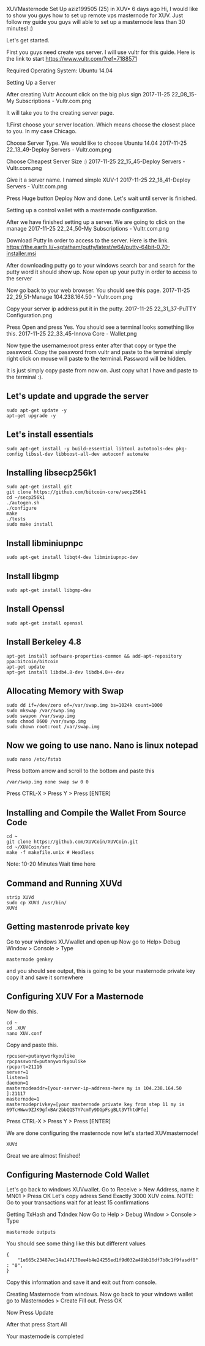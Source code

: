 XUVMasternode Set Up
aziz199505 (25) in XUV•  6 days ago
Hi, I would like to show you guys how to set up remote vps masternode for XUV. Just follow my guide you guys will able to set up a masternode less than 30 minutes! :)

Let's get started.

First you guys need create vps server. I will use vultr for this guide. Here is the link to start https://www.vultr.com/?ref=7188571

Required Operating System: Ubuntu 14.04

Setting Up a Server

After creating Vultr Account click on the big plus sign
2017-11-25 22_08_15-My Subscriptions - Vultr.com.png

It will take you to the creating server page.

1.First choose your server location. Which means choose the closest place to you. In my case Chicago.


Choose Server Type.
We would like to choose Ubuntu 14.04
2017-11-25 22_13_49-Deploy Servers - Vultr.com.png

Choose Cheapest Server Size :)
2017-11-25 22_15_45-Deploy Servers - Vultr.com.png

Give it a server name. I named simple XUV-1
2017-11-25 22_18_41-Deploy Servers - Vultr.com.png

Press Huge button Deploy Now and done. Let's wait until server is finished.

Setting up a control wallet with a masternode configuration.

After we have finished setting up a server. We are going to click on the manage
2017-11-25 22_24_50-My Subscriptions - Vultr.com.png

Download Putty In order to access to the server. Here is the link.
https://the.earth.li/~sgtatham/putty/latest/w64/putty-64bit-0.70-installer.msi

After downloading putty go to your windows search bar and search for the putty word it should show up. Now open up your putty in order to access to the server

Now go back to your web browser. You should see this page.
2017-11-25 22_29_51-Manage 104.238.164.50 - Vultr.com.png

Copy your server ip address put it in the putty.
2017-11-25 22_31_37-PuTTY Configuration.png

Press Open and press Yes. You should see a terminal looks something like this.
2017-11-25 22_33_45-Innova Core - Wallet.png

Now type the username:root
press enter
after that copy or type the password. Copy the password from vultr and paste to the terminal simply right click on mouse will paste to the terminal. Password will be hidden.

It is just simply copy paste from now on. Just copy what I have and paste to the terminal :).

## Let's update and upgrade the server
```
sudo apt-get update -y
apt-get upgrade -y
```

## Let's install essentials
```
sudo apt-get install -y build-essential libtool autotools-dev pkg-config libssl-dev libboost-all-dev autoconf automake
```

## Installing libsecp256k1
```
sudo apt-get install git
git clone https://github.com/bitcoin-core/secp256k1
cd ~/secp256k1
./autogen.sh
./configure
make
./tests
sudo make install
```

## Install libminiupnpc
```
sudo apt-get install libqt4-dev libminiupnpc-dev
```

## Install libgmp
```
sudo apt-get install libgmp-dev
```

## Install Openssl
```
sudo apt-get install openssl
```

## Install Berkeley 4.8
```
apt-get install software-properties-common && add-apt-repository ppa:bitcoin/bitcoin
apt-get update
apt-get install libdb4.8-dev libdb4.8++-dev
```

## Allocating Memory with Swap
```
sudo dd if=/dev/zero of=/var/swap.img bs=1024k count=1000
sudo mkswap /var/swap.img
sudo swapon /var/swap.img
sudo chmod 0600 /var/swap.img
sudo chown root:root /var/swap.img
```

## Now we going to use nano. Nano is linux notepad ##
```
sudo nano /etc/fstab
```
Press bottom arrow and scroll to the bottom and paste this
```
/var/swap.img none swap sw 0 0
```
Press CTRL-X > Press Y > Press [ENTER]

## Installing and Compile the Wallet From Source Code
```
cd ~
git clone https://github.com/XUVCoin/XUVCoin.git
cd ~/XUVCoin/src
make -f makefile.unix # Headless
```
Note: 10-20 Minutes Wait time here

## Command and Running XUVd
```
strip XUVd
sudo cp XUVd /usr/bin/
XUVd
```

## Getting mastenrode private key
Go to your windows XUVwallet and open up
Now go to Help> Debug Window > Console > Type 
```
masternode genkey 
```
and you should see output, this is going to be your masternode private key
copy it and save it somewhere

## Configuring XUV For a Masternode
Now do this.
```
cd ~
cd .XUV
nano XUV.conf
```
Copy and paste this.
```
rpcuser=putanyworkyoulike
rpcpassword=putanyworkyoulike
rpcport=21116
server=1
listen=1
daemon=1
masternodeaddr=[your-server-ip-address-here my is 104.238.164.50 ]:21117
masternode=1
masternodeprivkey=[your masternode private key from step 11 my is 69TcHWwv9ZJK9gfxBAr2bbQQSTY7cmTy9DGpFsgBLt3VThtdPfe]
```
Press CTRL-X > Press Y > Press [ENTER]

We are done configuring the masternode now let's started XUVmasternode!
```
XUVd
```
Great we are almost finished!

## Configuring Masternode Cold Wallet
Let's go back to windows XUVwallet.
Go to Receive > New Address, name it MN01 > Press OK
Let's copy adress
Send Exactly 3000 XUV coins. 
NOTE: Go to your transactions wait for at least 15 confirmations

Getting TxHash and TxIndex
Now Go to Help > Debug Window > Console > Type 
```
masternode outputs
```

You should see some thing like this but different values
```
{
    "1e665c23487ec14a147170ee4b4e24255ed1f9d032a49bb16df7b8c1f9fasdf8" : "0",
}
```
Copy this information and save it and exit out from console.

Creating Masternode from windows.
Now go back to your windows wallet go to Masternodes > Create
Fill out.
Press OK

Now Press Update

After that press Start All

Your masternode is completed
